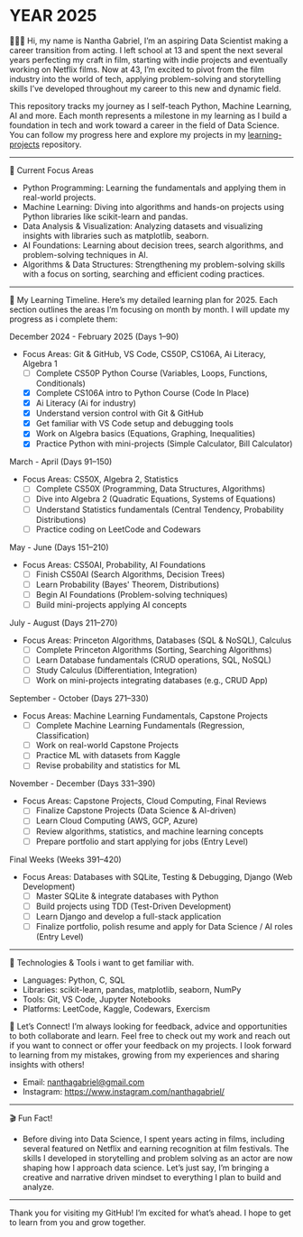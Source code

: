 # YEAR 2025

🙋🏾‍♂️ Hi, my name is Nantha Gabriel, I’m an aspiring Data Scientist making a career transition from acting. I left school at 13 and spent the next several years perfecting my craft in film, starting with indie projects and eventually working on Netflix films. Now at 43, I’m excited to pivot from the film industry into the world of tech, applying problem-solving and storytelling skills I’ve developed throughout my career to this new and dynamic field.

This repository tracks my journey as I self-teach Python, Machine Learning, AI and more. Each month represents a milestone in my learning as I build a foundation in tech and work toward a career in the field of Data Science. You can follow my progress here and explore my projects in my [learning-projects](https://github.com/nanthagabriel/learning-projects/tree/learning_projects) repository.


---

🤖 Current Focus Areas
- Python Programming: Learning the fundamentals and applying them in real-world projects.
- Machine Learning: Diving into algorithms and hands-on projects using Python libraries like scikit-learn and pandas.
- Data Analysis & Visualization: Analyzing datasets and visualizing insights with libraries such as matplotlib, seaborn.
- AI Foundations: Learning about decision trees, search algorithms, and problem-solving techniques in AI.
- Algorithms & Data Structures: Strengthening my problem-solving skills with a focus on sorting, searching and efficient coding practices.

---

📅 My Learning Timeline. 
Here’s my detailed learning plan for 2025. Each section outlines the areas I’m focusing on month by month. I will update my progress as i complete them:

December 2024 - February 2025 (Days 1–90)
- Focus Areas: Git & GitHub, VS Code, CS50P, CS106A, Ai Literacy, Algebra 1
  - [ ] Complete CS50P Python Course (Variables, Loops, Functions, Conditionals)
  - [x] Complete CS106A intro to Python Course (Code In Place)
  - [x] Ai Literacy (Ai for industry)
  - [x] Understand version control with Git & GitHub
  - [x] Get familiar with VS Code setup and debugging tools
  - [x] Work on Algebra basics (Equations, Graphing, Inequalities)
  - [x] Practice Python with mini-projects (Simple Calculator, Bill Calculator)

March - April (Days 91–150)
- Focus Areas: CS50X, Algebra 2, Statistics
  - [ ] Complete CS50X (Programming, Data Structures, Algorithms)
  - [ ] Dive into Algebra 2 (Quadratic Equations, Systems of Equations)
  - [ ] Understand Statistics fundamentals (Central Tendency, Probability Distributions)
  - [ ] Practice coding on LeetCode and Codewars

May - June (Days 151–210)
- Focus Areas: CS50AI, Probability, AI Foundations
  - [ ] Finish CS50AI (Search Algorithms, Decision Trees)
  - [ ] Learn Probability (Bayes' Theorem, Distributions)
  - [ ] Begin AI Foundations (Problem-solving techniques)
  - [ ] Build mini-projects applying AI concepts

July - August (Days 211–270)
- Focus Areas: Princeton Algorithms, Databases (SQL & NoSQL), Calculus
  - [ ] Complete Princeton Algorithms (Sorting, Searching Algorithms)
  - [ ] Learn Database fundamentals (CRUD operations, SQL, NoSQL)
  - [ ] Study Calculus (Differentiation, Integration)
  - [ ] Work on mini-projects integrating databases (e.g., CRUD App)

September - October (Days 271–330)
- Focus Areas: Machine Learning Fundamentals, Capstone Projects
  - [ ] Complete Machine Learning Fundamentals (Regression, Classification)
  - [ ] Work on real-world Capstone Projects
  - [ ] Practice ML with datasets from Kaggle
  - [ ] Revise probability and statistics for ML

November - December (Days 331–390)
- Focus Areas: Capstone Projects, Cloud Computing, Final Reviews
  - [ ] Finalize Capstone Projects (Data Science & AI-driven)
  - [ ] Learn Cloud Computing (AWS, GCP, Azure)
  - [ ] Review algorithms, statistics, and machine learning concepts
  - [ ] Prepare portfolio and start applying for jobs (Entry Level)

Final Weeks (Weeks 391–420)
- Focus Areas: Databases with SQLite, Testing & Debugging, Django (Web Development)
  - [ ] Master SQLite & integrate databases with Python
  - [ ] Build projects using TDD (Test-Driven Development)
  - [ ] Learn Django and develop a full-stack application
  - [ ] Finalize portfolio, polish resume and apply for Data Science / AI roles (Entry Level)

---

🔧 Technologies & Tools i want to get familiar with.
- Languages: Python, C, SQL
- Libraries: scikit-learn, pandas, matplotlib, seaborn, NumPy
- Tools: Git, VS Code, Jupyter Notebooks
- Platforms: LeetCode, Kaggle, Codewars, Exercism

💬 Let’s Connect!
I’m always looking for feedback, advice and opportunities to both collaborate and learn. Feel free to check out my work and reach out if you want to connect or offer your feedback on my projects. I look forward to learning from my mistakes, growing from my experiences and sharing insights with others!

- Email: nanthagabriel@gmail.com
- Instagram: https://www.instagram.com/nanthagabriel/

---

🎬 Fun Fact!
- Before diving into Data Science, I spent years acting in films, including several featured on Netflix and earning recognition at film festivals. The skills I developed in storytelling and problem solving as an actor are now shaping how I approach data science. Let’s just say, I’m bringing a creative and narrative driven mindset to everything I plan to build and analyze.

---

Thank you for visiting my GitHub! 
I’m excited for what’s ahead. 
I hope to get to learn from you and grow together.
